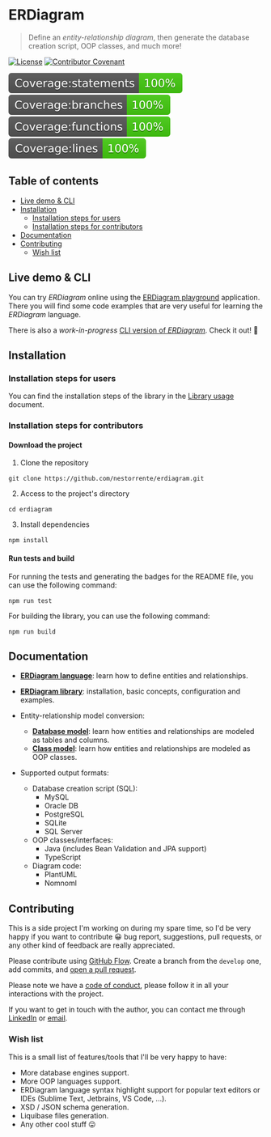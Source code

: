 # ERDiagram

> Define an _entity-relationship diagram_, then generate the database creation script, OOP classes, and much more!

[![License](https://img.shields.io/npm/l/make-coverage-badge.svg)](https://opensource.org/licenses/MIT)
[![Contributor Covenant](https://img.shields.io/badge/Contributor%20Covenant-2.0-4baaaa.svg)](CODE_OF_CONDUCT.md)

[comment]: <> ([![npm]&#40;https://img.shields.io/npm/dw/@nestorrente/erdiagram.svg&#41;]&#40;https://www.npmjs.com/package/@nestorrente/erdiagram&#41;)

![Coverage statements](coverage/badge-statements.svg)
![Coverage branches](coverage/badge-branches.svg)
![Coverage functions](coverage/badge-functions.svg)
![Coverage lines](coverage/badge-lines.svg)

## Table of contents

* [Live demo & CLI](#live-demo--cli)
* [Installation](#installation)
  + [Installation steps for users](#installation-steps-for-users)
  + [Installation steps for contributors](#installation-steps-for-contributors)
* [Documentation](#documentation)
* [Contributing](#contributing)
  + [Wish list](#wish-list)

## Live demo & CLI

You can try _ERDiagram_ online using the [ERDiagram playground](http://erdiagram.nestorrente.com/) application. There
you will find some code examples that are very useful for learning the _ERDiagram_ language.

There is also a _work-in-progress_ [CLI version of _ERDiagram_](https://github.com/nestorrente/erdiagram-cli). Check it
out! 🙂

## Installation

### Installation steps for users

You can find the installation steps of the library in the
[Library usage](docs/Library_usage.md#installation) document.

### Installation steps for contributors

#### Download the project

1. Clone the repository

```shell
git clone https://github.com/nestorrente/erdiagram.git
```

2. Access to the project's directory

```shell
cd erdiagram
```

3. Install dependencies

```shell
npm install
```

#### Run tests and build

For running the tests and generating the badges for the README file, you can use the following command:

```shell
npm run test
```

For building the library, you can use the following command:

```shell
npm run build
```

## Documentation

* **[ERDiagram language](docs/ERDiagram_language.md)**: learn how to define entities and relationships.
* **[ERDiagram library](docs/Library_usage.md)**: installation, basic concepts, configuration and examples.


* Entity-relationship model conversion:
  * **[Database model](docs/Database_model.md)**: learn how entities and relationships are modeled as tables and columns.
  * **[Class model](docs/Class_model.md)**: learn how entities and relationships are modeled as OOP classes.


* Supported output formats:
  * Database creation script (SQL):
    * MySQL
    * Oracle DB
    * PostgreSQL
    * SQLite
    * SQL Server
  * OOP classes/interfaces:
    * Java (includes Bean Validation and JPA support)
    * TypeScript
  * Diagram code:
    * PlantUML
    * Nomnoml

## Contributing

This is a side project I'm working on during my spare time, so I'd be very happy if you want to contribute 😀
bug report, suggestions, pull requests, or any other kind of feedback are really appreciated.

Please contribute using [GitHub Flow](https://guides.github.com/introduction/flow). Create a branch from the `develop`
one, add commits, and [open a pull request](https://github.com/nestorrente/erdiagram/compare).

Please note we have a [code of conduct](CODE_OF_CONDUCT.md), please follow it in all your interactions with the project.

If you want to get in touch with the author, you can contact me through
[LinkedIn](https://www.linkedin.com/in/nestorpglez/) or [email](mailto:nestorpglez@gmail.com).

### Wish list

This is a small list of features/tools that I'll be very happy to have:

* More database engines support.
* More OOP languages support.
* ERDiagram language syntax highlight support for popular text editors or IDEs (Sublime Text, Jetbrains, VS Code, ...).
* XSD / JSON schema generation.
* Liquibase files generation.
* Any other cool stuff 😛
